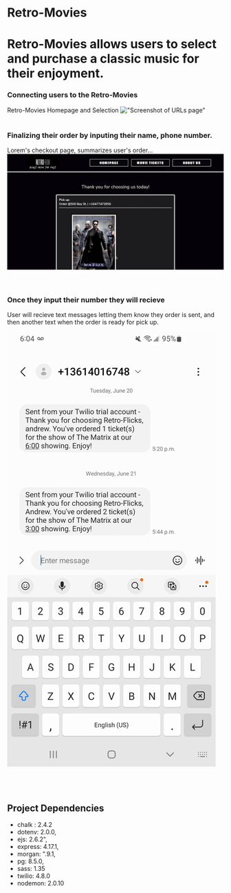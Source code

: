 # Retro-Movies

# Retro-Movies allows users to select and purchase a classic music for their enjoyment.
### Connecting users to the Retro-Movies
Retro-Movies Homepage and Selection
!["Screenshot of URLs page"](https://github.com/AndrewGalatsan/Retro-Movies/blob/master/public/images/main-to-movies.gif?raw=true)
<br>
<br>
### Finalizing their order by inputing their name, phone number.
Lorem's checkout page, summarizes user's order... 
!["Screenshot of URLs page"](https://github.com/AndrewGalatsan/Retro-Movies/blob/master/public/images/checkout-to-confirmation.gif?raw=true)
<br>
<br>
<br>
### Once they input their number they will recieve 
User will recieve text messages letting them know they order is sent, and then another text when the order is ready for pick up. 
!["Screenshot of Twilio Message"](https://github.com/AndrewGalatsan/Retro-Movies/blob/master/public/images/twilio.jpg?raw=true)
<br>
<br>
<br>
<br>

## Project Dependencies
 - chalk :  2.4.2
 - dotenv: 2.0.0,
 - ejs: 2.6.2",
 - express: 4.17.1,
 - morgan: ".9.1,
 - pg: 8.5.0, 
 - sass: 1.35
 - twilio: 4.8.0
 - nodemon: 2.0.10
